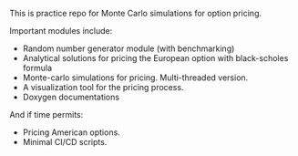 This is practice repo for Monte Carlo simulations for option pricing.

Important modules include: 
- Random number generator module (with benchmarking)
- Analytical solutions for pricing the European option with black-scholes formula
- Monte-carlo simulations for pricing. Multi-threaded version. 
- A visualization tool for the pricing process. 
- Doxygen documentations

And if time permits: 

- Pricing American options.
- Minimal CI/CD scripts.